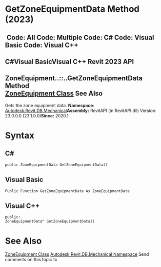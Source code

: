 # GetZoneEquipmentData Method (2023)

﻿
 Code: All Code: Multiple Code: C# Code: Visual Basic Code: Visual C++   
---  
C#Visual BasicVisual C++
Revit 2023 API  
---  
ZoneEquipment..::..GetZoneEquipmentData Method   
[ZoneEquipment Class](62330781-b72c-02ae-0c30-c557decfc38a.md "ZoneEquipment Class") See Also  
---  
Gets the zone equipment data. 
**Namespace:** [Autodesk.Revit.DB.Mechanical](0eafd899-5912-56fd-94b1-d286156e26fc.md "Autodesk.Revit.DB.Mechanical Namespace")**Assembly:** RevitAPI (in RevitAPI.dll) Version: 23.0.0.0 (23.1.0.0)**Since:** 2020.1 
# Syntax
C#  
---  
```text
public ZoneEquipmentData GetZoneEquipmentData()
```
  
Visual Basic  
---  
```text
Public Function GetZoneEquipmentData As ZoneEquipmentData
```
  
Visual C++  
---  
```text
public:
ZoneEquipmentData^ GetZoneEquipmentData()
```
  
# See Also
[ZoneEquipment Class](62330781-b72c-02ae-0c30-c557decfc38a.md "ZoneEquipment Class")
[Autodesk.Revit.DB.Mechanical Namespace](0eafd899-5912-56fd-94b1-d286156e26fc.md "Autodesk.Revit.DB.Mechanical Namespace")
Send comments on this topic to 